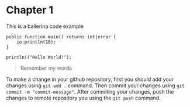 # Chapter 1

This is a ballerina code example

```go,editable
public function main() returns int|error {
    io:println(10);
}
```

```rust,editable
println!("Hello World!");
```

> Remember my words

To make a change in your github repository, first you should add your changes using `git add .` command. Then commit your changes using `git commit -m "commit-message"`. After commiting your changes, push the changes to remote repository you using the `git push` command.